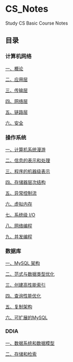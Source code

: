 # CS_Notes
Study CS Basic Course Notes

## 目录

### 计算机网络

[一、概论](<https://github.com/itliusir/CS_Notes/blob/master/%E8%AE%A1%E7%AE%97%E6%9C%BA%E7%BD%91%E7%BB%9C/%E8%AE%A1%E7%AE%97%E6%9C%BA%E7%BD%91%E7%BB%9C(%E4%B8%80).md>)

[二、应用层](<https://github.com/itliusir/CS_Notes/blob/master/%E8%AE%A1%E7%AE%97%E6%9C%BA%E7%BD%91%E7%BB%9C/%E8%AE%A1%E7%AE%97%E6%9C%BA%E7%BD%91%E7%BB%9C(%E4%BA%8C).md>)

[三、传输层](<https://github.com/itliusir/CS_Notes/blob/master/%E8%AE%A1%E7%AE%97%E6%9C%BA%E7%BD%91%E7%BB%9C/%E8%AE%A1%E7%AE%97%E6%9C%BA%E7%BD%91%E7%BB%9C(%E4%B8%89).md>)

[四、网络层](<https://github.com/itliusir/CS_Notes/blob/master/%E8%AE%A1%E7%AE%97%E6%9C%BA%E7%BD%91%E7%BB%9C/%E8%AE%A1%E7%AE%97%E6%9C%BA%E7%BD%91%E7%BB%9C(%E5%9B%9B).md>)

[五、链路层](<https://github.com/itliusir/CS_Notes/blob/master/%E8%AE%A1%E7%AE%97%E6%9C%BA%E7%BD%91%E7%BB%9C/%E8%AE%A1%E7%AE%97%E6%9C%BA%E7%BD%91%E7%BB%9C(%E4%BA%94).md>)

[六、安全](<https://github.com/itliusir/CS_Notes/blob/master/%E8%AE%A1%E7%AE%97%E6%9C%BA%E7%BD%91%E7%BB%9C/%E8%AE%A1%E7%AE%97%E6%9C%BA%E7%BD%91%E7%BB%9C(%E5%85%AD).md>)

### 操作系统

[一、计算机系统漫游](https://github.com/itliusir/CS_Notes/blob/master/操作系统/操作系统(一).md)

[二、信息的表示和处理](https://github.com/itliusir/CS_Notes/blob/master/%E6%93%8D%E4%BD%9C%E7%B3%BB%E7%BB%9F/%E6%93%8D%E4%BD%9C%E7%B3%BB%E7%BB%9F(%E4%BA%8C).md)

[三、程序的机器级表示](https://github.com/itliusir/CS_Notes/blob/master/%E6%93%8D%E4%BD%9C%E7%B3%BB%E7%BB%9F/%E6%93%8D%E4%BD%9C%E7%B3%BB%E7%BB%9F(%E4%B8%89).md)

[四、存储器层次结构](https://github.com/itliusir/CS_Notes/blob/master/操作系统/操作系统(六).md)

[五、异常控制流](https://github.com/itliusir/CS_Notes/blob/master/操作系统/操作系统(八).md)

[六、虚拟内存](https://github.com/itliusir/CS_Notes/blob/master/操作系统/操作系统(九).md)

[七、系统级 I/O](https://github.com/itliusir/CS_Notes/blob/master/%E6%93%8D%E4%BD%9C%E7%B3%BB%E7%BB%9F/%E6%93%8D%E4%BD%9C%E7%B3%BB%E7%BB%9F(%E5%8D%81).md)

[八、网络编程](https://github.com/itliusir/CS_Notes/blob/master/%E6%93%8D%E4%BD%9C%E7%B3%BB%E7%BB%9F/%E6%93%8D%E4%BD%9C%E7%B3%BB%E7%BB%9F(%E5%8D%81%E4%B8%80).md)

[九、并发编程](https://github.com/itliusir/CS_Notes/blob/master/%E6%93%8D%E4%BD%9C%E7%B3%BB%E7%BB%9F/%E6%93%8D%E4%BD%9C%E7%B3%BB%E7%BB%9F(%E5%8D%81%E4%BA%8C).md)

### 数据库

[一、MySQL 架构](https://github.com/itliusir/CS_Notes/blob/master/数据库/MySQL(一).md)

[二、范式与数据类型优化](https://github.com/itliusir/CS_Notes/blob/master/数据库/MySQL(二).md)

[三、创建高性能索引](https://github.com/itliusir/CS_Notes/blob/master/数据库/MySQL(三).md)

[四、查询性能优化](https://github.com/itliusir/CS_Notes/blob/master/数据库/MySQL(四).md)

[五、复制架构](https://github.com/itliusir/CS_Notes/blob/master/数据库/MySQL(五).md)

[六、可扩展的MySQL](https://github.com/itliusir/CS_Notes/blob/master/数据库/MySQL(六).md)

### DDIA

[一、数据系统和数据模型](https://github.com/itliusir/CS_Notes/blob/master/DDIA/DDIA(%E4%B8%80).md)

[二、存储和检索](https://github.com/itliusir/CS_Notes/blob/master/DDIA/DDIA(%E4%BA%8C).md)